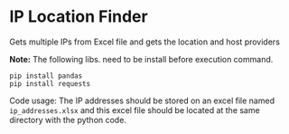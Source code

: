 # IP Location Finder

Gets multiple IPs from Excel file and gets the location and host providers

__Note:__ The following libs. need to be install before execution command. 

```
pip install pandas
pip install requests
```

Code usage: The IP addresses should be stored on an excel file named ```ip_addresses.xlsx``` and this excel file should be located at the same directory with the python code.
